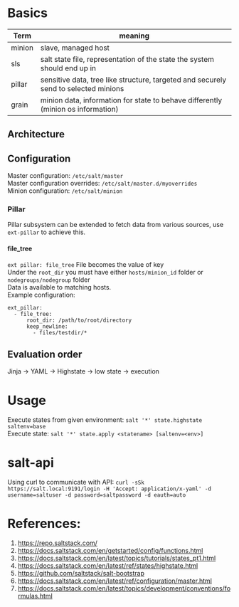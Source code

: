# Basics
| Term | meaning |
|------|---------|
| minion | slave, managed host |
| sls | salt state file, representation of the state the system should end up in |
| pillar | sensitive data, tree like structure, targeted and securely send to selected minions |
| grain | minion data, information for state to behave differently (minion os information) |

## Architecture
## Configuration
Master configuration: `/etc/salt/master`  
Master configuration overrides: `/etc/salt/master.d/myoverrides`  
Minion configuration: `/etc/salt/minion`  
### Pillar
Pillar subsystem can be extended to fetch data from various sources, use `ext-pillar` to achieve this.  
#### file_tree
`ext pillar: file_tree`
File becomes the value of key  
Under the `root_dir` you must have either `hosts/minion_id` folder or `nodegroups/nodegroup` folder  
Data is available to matching hosts.  
Example configuration:  
```
ext_pillar:
  - file_tree:
      root_dir: /path/to/root/directory
      keep_newline:
        - files/testdir/*
```
## Evaluation order
Jinja -> YAML -> Highstate -> low state -> execution

# Usage
Execute states from given environment: `salt '*' state.highstate saltenv=base`  
Execute state: `salt '*' state.apply <statename> [saltenv=<env>]`

# salt-api
Using curl to communicate with API: `curl -sSk https://salt.local:9191/login -H 'Accept: application/x-yaml' -d username=saltuser -d password=saltpassword -d eauth=auto`

# References:
1. https://repo.saltstack.com/
2. https://docs.saltstack.com/en/getstarted/config/functions.html
3. https://docs.saltstack.com/en/latest/topics/tutorials/states_pt1.html
4. https://docs.saltstack.com/en/latest/ref/states/highstate.html
5. https://github.com/saltstack/salt-bootstrap
6. https://docs.saltstack.com/en/latest/ref/configuration/master.html
7. https://docs.saltstack.com/en/latest/topics/development/conventions/formulas.html